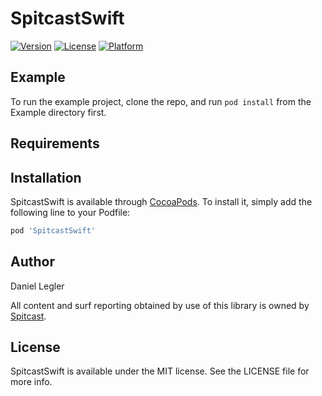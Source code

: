 # SpitcastSwift

[![Version](https://img.shields.io/cocoapods/v/SpitcastSwift.svg?style=flat)](https://cocoapods.org/pods/SpitcastSwift)
[![License](https://img.shields.io/cocoapods/l/SpitcastSwift.svg?style=flat)](https://cocoapods.org/pods/SpitcastSwift)
[![Platform](https://img.shields.io/cocoapods/p/SpitcastSwift.svg?style=flat)](https://cocoapods.org/pods/SpitcastSwift)

## Example

To run the example project, clone the repo, and run `pod install` from the Example directory first.

## Requirements

## Installation

SpitcastSwift is available through [CocoaPods](https://cocoapods.org). To install
it, simply add the following line to your Podfile:

```ruby
pod 'SpitcastSwift'
```

## Author

Daniel Legler

All content and surf reporting obtained by use of this library is owned by [Spitcast](http://www.spitcast.com).

## License

SpitcastSwift is available under the MIT license. See the LICENSE file for more info.
